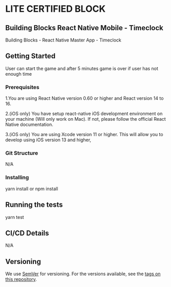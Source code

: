 # LITE CERTIFIED BLOCK
## Building Blocks React Native Mobile -  Timeclock

Building Blocks - React Native Master App - Timeclock

## Getting Started
User can start the game and after 5 minutes game is over if user has not enough time

### Prerequisites
1.You are using React Native version 0.60 or higher and React version 14 to 16.

2.(iOS only) You have setup react-native iOS development environment on your machine (Will only work on Mac). If not, please follow the official React Native documentation.

3.(iOS only) You are using Xcode version 11 or higher. This will allow you to develop using iOS version 13 and higher,

### Git Structure
N/A

### Installing
yarn install or npm install

## Running the tests
yarn test

## CI/CD Details
N/A

## Versioning

We use [SemVer](http://semver.org/) for versioning. For the versions available, see the [tags on this repository](https://github.com/your/project/tags).